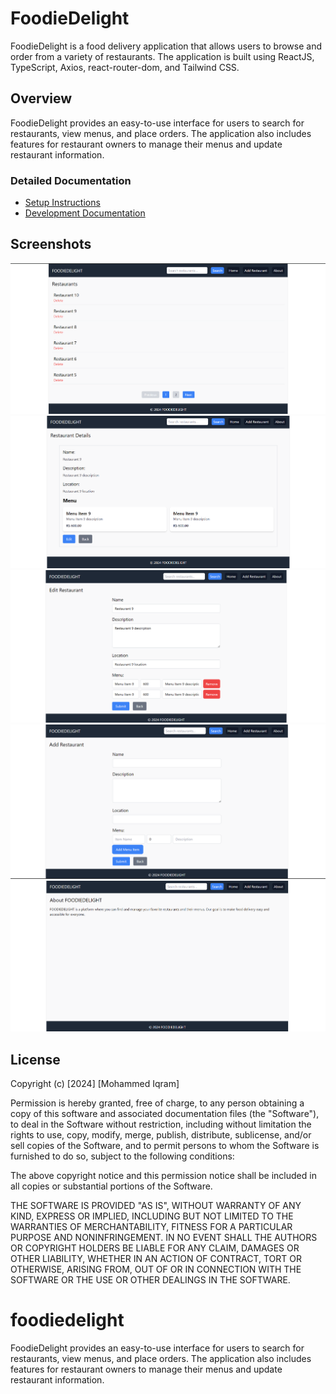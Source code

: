 # FoodieDelight

FoodieDelight is a food delivery application that allows users to browse and order from a variety of restaurants. The application is built using ReactJS, TypeScript, Axios, react-router-dom, and Tailwind CSS.

## Overview

FoodieDelight provides an easy-to-use interface for users to search for restaurants, view menus, and place orders. The application also includes features for restaurant owners to manage their menus and update restaurant information.

### Detailed Documentation

- [Setup Instructions](docs/setup.md)
- [Development Documentation](docs/development.md)

## Screenshots

![Home Page](docs/images/home-page.png)
![Details Page](docs/images/detail-page.png)
![Edit Page](docs/images/edit-page.png)
![Add Page](docs/images/add-page.png)
![About Page](docs/images/about-page.png)


## License

Copyright (c) [2024] [Mohammed Iqram]

Permission is hereby granted, free of charge, to any person obtaining a copy
of this software and associated documentation files (the "Software"), to deal
in the Software without restriction, including without limitation the rights
to use, copy, modify, merge, publish, distribute, sublicense, and/or sell
copies of the Software, and to permit persons to whom the Software is
furnished to do so, subject to the following conditions:

The above copyright notice and this permission notice shall be included in all
copies or substantial portions of the Software.

THE SOFTWARE IS PROVIDED "AS IS", WITHOUT WARRANTY OF ANY KIND, EXPRESS OR
IMPLIED, INCLUDING BUT NOT LIMITED TO THE WARRANTIES OF MERCHANTABILITY,
FITNESS FOR A PARTICULAR PURPOSE AND NONINFRINGEMENT. IN NO EVENT SHALL THE
AUTHORS OR COPYRIGHT HOLDERS BE LIABLE FOR ANY CLAIM, DAMAGES OR OTHER
LIABILITY, WHETHER IN AN ACTION OF CONTRACT, TORT OR OTHERWISE, ARISING FROM,
OUT OF OR IN CONNECTION WITH THE SOFTWARE OR THE USE OR OTHER DEALINGS IN THE
SOFTWARE.

# foodiedelight
FoodieDelight provides an easy-to-use interface for users to search for restaurants, view menus, and place orders. The application also includes features for restaurant owners to manage their menus and update restaurant information.
